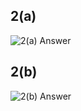 ## 2(a)
![2(a) Answer](./Screenshot_2025-03-25_225426.png)

## 2(b)
![2(b) Answer](./Screenshot_2025-03-25_225221.png)

